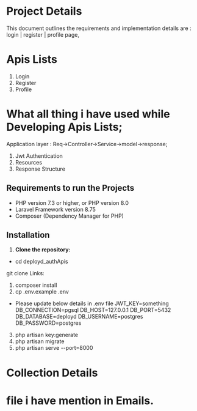 # Project Details

This document outlines the requirements and implementation details are :
login | register | profile page,

# Apis Lists

1. Login 
2. Register
3. Profile

# What all thing i have used  while Developing Apis Lists;

Application layer  :  Req->Controller->Service->model->response;

1. Jwt Authentication
2. Resources
3. Response Structure

## Requirements to run the Projects 

- PHP version 7.3 or higher, or PHP version 8.0
- Laravel Framework version 8.75
- Composer (Dependency Manager for PHP)

## Installation

1. **Clone the repository:**
    
- cd deployd_authApis

git clone Links:
1. composer install
2. cp .env.example .env

- Please update below details in .env file
    JWT_KEY=something
    DB_CONNECTION=pgsql
    DB_HOST=127.0.0.1
    DB_PORT=5432
    DB_DATABASE=deployd
    DB_USERNAME=postgres
    DB_PASSWORD=postgres

3. php artisan key:generate
4. php artisan migrate
5. php artisan serve --port=8000

# Collection Details 
# file i have mention in Emails.















